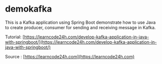 # demokafka
This is a Kafka application using Spring Boot demonstrate how to use Java to create producer, consumer for sending and receiving message in Kafka.

Tutorial: [https://learncode24h.com/develop-kafka-application-in-java-with-springboot/](https://learncode24h.com/develop-kafka-application-in-java-with-springboot/)

Source : [https://learncode24h.com](https://learncode24h.com)

